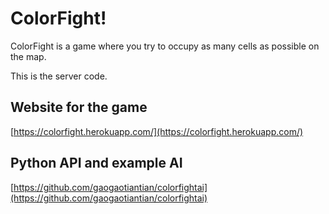 # ColorFight!

ColorFight is a game where you try to occupy as many cells as possible on the map.

This is the server code.

## Website for the game

[https://colorfight.herokuapp.com/](https://colorfight.herokuapp.com/)

## Python API and example AI

[https://github.com/gaogaotiantian/colorfightai](https://github.com/gaogaotiantian/colorfightai)
